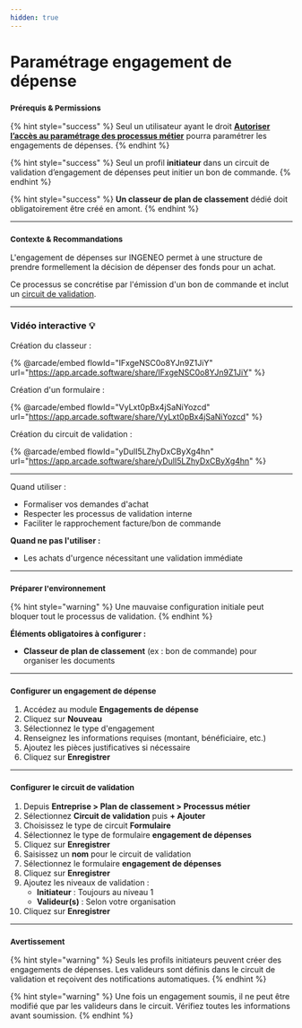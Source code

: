 ```yaml
---
hidden: true
---
```


# Paramétrage engagement de dépense

### <sup>**Prérequis & Permissions**</sup>

{% hint style="success" %}
Seul un utilisateur ayant le droit [**Autoriser l’accès au paramétrage des processus métier**](../../administration/detail-des-droits.md) pourra paramétrer les engagements de dépenses.
{% endhint %}

{% hint style="success" %}
Seul un profil **initiateur** dans un circuit de validation d’engagement de dépenses peut initier un bon de commande.
{% endhint %}

{% hint style="success" %}
**Un classeur de plan de classement** dédié doit obligatoirement être créé en amont.
{% endhint %}

***

### <sup>**Contexte & Recommandations**</sup>

L'engagement de dépenses sur INGENEO permet à une structure de prendre formellement la décision de dépenser des fonds pour un achat.

Ce processus se concrétise par l'émission d'un bon de commande et inclut un [circuit de validation](../workflow/circuit-de-validation.md).

***

### Vidéo interactive :bulb:

Création du classeur :

{% @arcade/embed flowId="IFxgeNSC0o8YJn9Z1JiY" url="https://app.arcade.software/share/IFxgeNSC0o8YJn9Z1JiY" %}

Création d'un formulaire :

{% @arcade/embed flowId="VyLxt0pBx4jSaNiYozcd" url="https://app.arcade.software/share/VyLxt0pBx4jSaNiYozcd" %}

Création du circuit de validation :

{% @arcade/embed flowId="yDulI5LZhyDxCByXg4hn" url="https://app.arcade.software/share/yDulI5LZhyDxCByXg4hn" %}

***

Quand utiliser :

* Formaliser vos demandes d'achat
* Respecter les processus de validation interne
* Faciliter le rapprochement facture/bon de commande

**Quand ne pas l'utiliser :**

* Les achats d'urgence nécessitant une validation immédiate

***

### <sup>**Préparer l'environnement**</sup>

{% hint style="warning" %}
Une mauvaise configuration initiale peut bloquer tout le processus de validation.
{% endhint %}

**Éléments obligatoires à configurer :**

* **Classeur de plan de classement** (ex : bon de commande) pour organiser les documents

***

### <sup>**Configurer un engagement de dépense**</sup>

1. Accédez au module **Engagements de dépense**
2. Cliquez sur **Nouveau**
3. Sélectionnez le type d'engagement
4. Renseignez les informations requises (montant, bénéficiaire, etc.)
5. Ajoutez les pièces justificatives si nécessaire
6. Cliquez sur **Enregistrer**

***

### <sup>**Configurer le circuit de validation**</sup>

1. Depuis **Entreprise > Plan de classement > Processus métier**
2. Sélectionnez **Circuit de validation** puis **+ Ajouter**
3. Choisissez le type de circuit **Formulaire**
4. Sélectionnez le type de formulaire **engagement de dépenses**
5. Cliquez sur **Enregistrer**
6. Saisissez un **nom** pour le circuit de validation
7. Sélectionnez le formulaire **engagement de dépenses**
8. Cliquez sur **Enregistrer**
9. Ajoutez les niveaux de validation :
   * **Initiateur** : Toujours au niveau 1
   * **Valideur(s)** : Selon votre organisation
10. Cliquez sur **Enregistrer**

***

### <sup>**Avertissement**</sup>

{% hint style="warning" %}
Seuls les profils initiateurs peuvent créer des engagements de dépenses. Les valideurs sont définis dans le circuit de validation et reçoivent des notifications automatiques.
{% endhint %}

{% hint style="warning" %}
Une fois un engagement soumis, il ne peut être modifié que par les valideurs dans le circuit. Vérifiez toutes les informations avant soumission.
{% endhint %}
